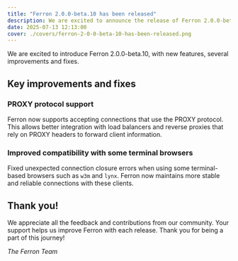 ```yaml
---
title: "Ferron 2.0.0-beta.10 has been released"
description: We are excited to announce the release of Ferron 2.0.0-beta.10. This release brings new features, several improvements and fixes.
date: 2025-07-13 12:13:00
cover: ./covers/ferron-2-0-0-beta-10-has-been-released.png
---
```


We are excited to introduce Ferron 2.0.0-beta.10, with new features, several improvements and fixes.

## Key improvements and fixes

### PROXY protocol support

Ferron now supports accepting connections that use the PROXY protocol. This allows better integration with load balancers and reverse proxies that rely on PROXY headers to forward client information.

### Improved compatibility with some terminal browsers

Fixed unexpected connection closure errors when using some terminal-based browsers such as `w3m` and `lynx`. Ferron now maintains more stable and reliable connections with these clients.

## Thank you!

We appreciate all the feedback and contributions from our community. Your support helps us improve Ferron with each release. Thank you for being a part of this journey!

_The Ferron Team_
